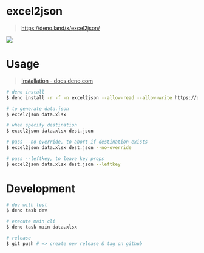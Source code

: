 # excel2json
> https://deno.land/x/excel2json/

![](https://repository-images.githubusercontent.com/865233800/53a795f4-ba07-4f6f-ad84-a1dffbff1532)

# Usage
> [Installation - docs.deno.com](https://docs.deno.com/runtime/fundamentals/installation/)

```sh
# deno install
$ deno install -r -f -n excel2json --allow-read --allow-write https://deno.land/x/excel2json/main.ts

# to generate data.json
$ excel2json data.xlsx

# when specify destination
$ excel2json data.xlsx dest.json

# pass --no-override, to abort if destination exists
$ excel2json data.xlsx dest.json --no-override

# pass --leftkey, to leave key props
$ excel2json data.xlsx dest.json --leftkey
```

# Development

```sh
# dev with test
$ deno task dev

# execute main cli
$ deno task main data.xlsx

# release
$ git push # => create new release & tag on github
```
